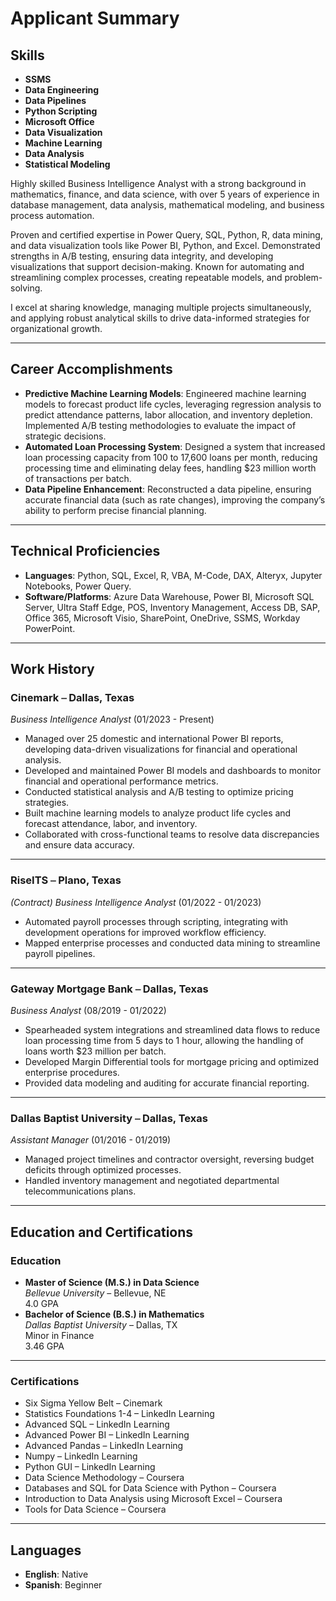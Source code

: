 # Applicant Summary

## Skills
- **SSMS**
- **Data Engineering**
- **Data Pipelines**
- **Python Scripting**
- **Microsoft Office**
- **Data Visualization**
- **Machine Learning**
- **Data Analysis**
- **Statistical Modeling**

Highly skilled Business Intelligence Analyst with a strong background in mathematics, finance, and data science, with over 5 years of experience in database management, data analysis, mathematical modeling, and business process automation.

Proven and certified expertise in Power Query, SQL, Python, R, data mining, and data visualization tools like Power BI, Python, and Excel. Demonstrated strengths in A/B testing, ensuring data integrity, and developing visualizations that support decision-making. Known for automating and streamlining complex processes, creating repeatable models, and problem-solving.

I excel at sharing knowledge, managing multiple projects simultaneously, and applying robust analytical skills to drive data-informed strategies for organizational growth.

---

## Career Accomplishments
- **Predictive Machine Learning Models**: Engineered machine learning models to forecast product life cycles, leveraging regression analysis to predict attendance patterns, labor allocation, and inventory depletion. Implemented A/B testing methodologies to evaluate the impact of strategic decisions.
- **Automated Loan Processing System**: Designed a system that increased loan processing capacity from 100 to 17,600 loans per month, reducing processing time and eliminating delay fees, handling $23 million worth of transactions per batch.
- **Data Pipeline Enhancement**: Reconstructed a data pipeline, ensuring accurate financial data (such as rate changes), improving the company’s ability to perform precise financial planning.
  
---

## Technical Proficiencies
- **Languages**: Python, SQL, Excel, R, VBA, M-Code, DAX, Alteryx, Jupyter Notebooks, Power Query.
- **Software/Platforms**: Azure Data Warehouse, Power BI, Microsoft SQL Server, Ultra Staff Edge, POS, Inventory Management, Access DB, SAP, Office 365, Microsoft Visio, SharePoint, OneDrive, SSMS, Workday PowerPoint.

---

## Work History

### **Cinemark ⎯ Dallas, Texas**  
*Business Intelligence Analyst* (01/2023 - Present)
- Managed over 25 domestic and international Power BI reports, developing data-driven visualizations for financial and operational analysis.
- Developed and maintained Power BI models and dashboards to monitor financial and operational performance metrics.
- Conducted statistical analysis and A/B testing to optimize pricing strategies.
- Built machine learning models to analyze product life cycles and forecast attendance, labor, and inventory.
- Collaborated with cross-functional teams to resolve data discrepancies and ensure data accuracy.

---

### **RiseITS ⎯ Plano, Texas**  
*(Contract) Business Intelligence Analyst* (01/2022 - 01/2023)
- Automated payroll processes through scripting, integrating with development operations for improved workflow efficiency.
- Mapped enterprise processes and conducted data mining to streamline payroll pipelines.

---

### **Gateway Mortgage Bank ⎯ Dallas, Texas**  
*Business Analyst* (08/2019 - 01/2022)
- Spearheaded system integrations and streamlined data flows to reduce loan processing time from 5 days to 1 hour, allowing the handling of loans worth $23 million per batch.
- Developed Margin Differential tools for mortgage pricing and optimized enterprise procedures.
- Provided data modeling and auditing for accurate financial reporting.

---

### **Dallas Baptist University ⎯ Dallas, Texas**  
*Assistant Manager* (01/2016 - 01/2019)
- Managed project timelines and contractor oversight, reversing budget deficits through optimized processes.
- Handled inventory management and negotiated departmental telecommunications plans.

---

## Education and Certifications

### **Education**
- **Master of Science (M.S.) in Data Science**  
  *Bellevue University* – Bellevue, NE  
  4.0 GPA
- **Bachelor of Science (B.S.) in Mathematics**  
  *Dallas Baptist University* – Dallas, TX  
  Minor in Finance  
  3.46 GPA

---

### **Certifications**
- Six Sigma Yellow Belt – Cinemark
- Statistics Foundations 1-4 – LinkedIn Learning
- Advanced SQL – LinkedIn Learning
- Advanced Power BI – LinkedIn Learning
- Advanced Pandas – LinkedIn Learning
- Numpy – LinkedIn Learning
- Python GUI – LinkedIn Learning
- Data Science Methodology – Coursera
- Databases and SQL for Data Science with Python – Coursera
- Introduction to Data Analysis using Microsoft Excel – Coursera
- Tools for Data Science – Coursera

---

## Languages
- **English**: Native
- **Spanish**: Beginner
